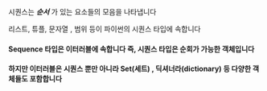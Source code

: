 
시퀀스는 ***순서*** 가 있는 요소들의 모음을 나타냅니다

리스트, 튜플, 문자열 , 범위 등이 파이썬의 시퀀스 타입에 속합니다

#### Sequence 타입은 이터러블에 속합니다 즉, 시퀀스 타입은 순회가 가능한 객체입니다

#### 하지만 이터러블은 시퀀스 뿐만 아니라 Set(세트) , 딕셔너라(dictionary) 등 다양한 객체들도 포함합니다
